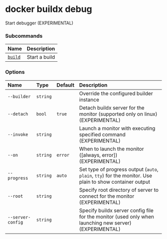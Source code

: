 # docker buildx debug

<!---MARKER_GEN_START-->
Start debugger (EXPERIMENTAL)

### Subcommands

| Name                             | Description   |
|:---------------------------------|:--------------|
| [`build`](buildx_debug_build.md) | Start a build |


### Options

| Name              | Type     | Default | Description                                                                                              |
|:------------------|:---------|:--------|:---------------------------------------------------------------------------------------------------------|
| `--builder`       | `string` |         | Override the configured builder instance                                                                 |
| `--detach`        | `bool`   | `true`  | Detach buildx server for the monitor (supported only on linux) (EXPERIMENTAL)                            |
| `--invoke`        | `string` |         | Launch a monitor with executing specified command (EXPERIMENTAL)                                         |
| `--on`            | `string` | `error` | When to launch the monitor ([always, error]) (EXPERIMENTAL)                                              |
| `--progress`      | `string` | `auto`  | Set type of progress output (`auto`, `plain`, `tty`) for the monitor. Use plain to show container output |
| `--root`          | `string` |         | Specify root directory of server to connect for the monitor (EXPERIMENTAL)                               |
| `--server-config` | `string` |         | Specify buildx server config file for the monitor (used only when launching new server) (EXPERIMENTAL)   |


<!---MARKER_GEN_END-->

